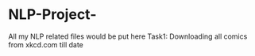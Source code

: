 # NLP-Project-
All my NLP related files would be put here
Task1: Downloading all comics from xkcd.com till date
